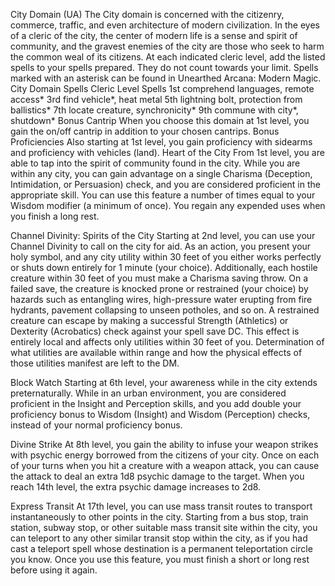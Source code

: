City Domain (UA)
The City domain is concerned with the citizenry, commerce, traffic, and even architecture of modern civilization. In the eyes of a cleric of the city, the center of modern life is a sense and spirit of community, and the gravest enemies of the city are those who seek to harm the common weal of its citizens.
At each indicated cleric level, add the listed spells to your spells prepared. They do not count towards your limit.
Spells marked with an asterisk can be found in Unearthed Arcana: Modern Magic.
City Domain Spells
Cleric Level	Spells
1st	comprehend languages, remote access*
3rd	find vehicle*, heat metal
5th	lightning bolt, protection from ballistics*
7th	locate creature, synchronicity*
9th	commune with city*, shutdown*
Bonus Cantrip
When you choose this domain at 1st level, you gain the on/off cantrip in addition to your chosen cantrips.
Bonus Proficiencies
Also starting at 1st level, you gain proficiency with sidearms and proficiency with vehicles (land).
Heart of the City
From 1st level, you are able to tap into the spirit of community found in the city. While you are within any city, you can gain advantage on a single Charisma (Deception, Intimidation, or Persuasion) check, and you are considered proficient in the appropriate skill. You can use this feature a number of times equal to your Wisdom modifier (a minimum of once). You regain any expended uses when you finish a long rest.

Channel Divinity: Spirits of the City
Starting at 2nd level, you can use your Channel Divinity to call on the city for aid. As an action, you present your holy symbol, and any city utility within 30 feet of you either works perfectly or shuts down entirely for 1 minute (your choice).
Additionally, each hostile creature within 30 feet of you must make a Charisma saving throw. On a failed save, the creature is knocked prone or restrained (your choice) by hazards such as entangling wires, high-pressure water erupting from fire hydrants, pavement collapsing to unseen potholes, and so on. A restrained creature can escape by making a successful Strength (Athletics) or Dexterity (Acrobatics) check against your spell save DC.
This effect is entirely local and affects only utilities within 30 feet of you. Determination of what utilities are available within range and how the physical effects of those utilities manifest are left to the DM.

Block Watch
Starting at 6th level, your awareness while in the city extends preternaturally. While in an urban environment, you are considered proficient in the Insight and Perception skills, and you add double your proficiency bonus to Wisdom (Insight) and Wisdom (Perception) checks, instead of your normal proficiency bonus.

Divine Strike
At 8th level, you gain the ability to infuse your weapon strikes with psychic energy borrowed from the citizens of your city. Once on each of your turns when you hit a creature with a weapon attack, you can cause the attack to deal an extra 1d8 psychic damage to the target. When you reach 14th level, the extra psychic damage increases to 2d8.

Express Transit
At 17th level, you can use mass transit routes to transport instantaneously to other points in the city. Starting from a bus stop, train station, subway stop, or other suitable mass transit site within the city, you can teleport to any other similar transit stop within the city, as if you had cast a teleport spell whose destination is a permanent teleportation circle you know. Once you use this feature, you must finish a short or long rest before using it again.
